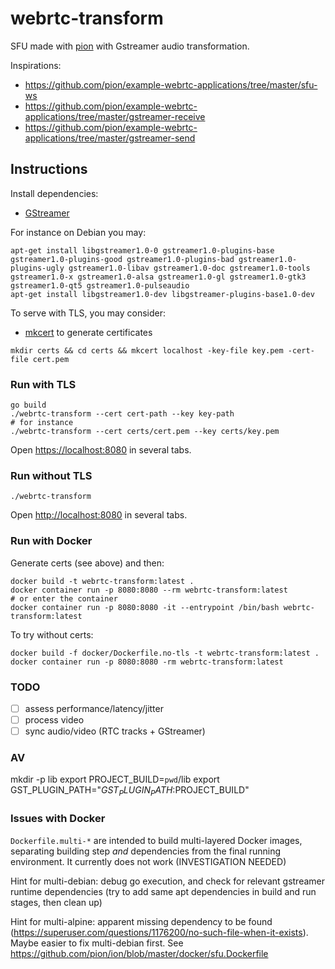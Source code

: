 # webrtc-transform

SFU made with [pion](https://github.com/pion/webrtc) with Gstreamer audio transformation.

Inspirations:

- https://github.com/pion/example-webrtc-applications/tree/master/sfu-ws
- https://github.com/pion/example-webrtc-applications/tree/master/gstreamer-receive
- https://github.com/pion/example-webrtc-applications/tree/master/gstreamer-send

## Instructions

Install dependencies:

- [GStreamer](https://gstreamer.freedesktop.org/documentation/index.html?gi-language=c)

For instance on Debian you may:

```
apt-get install libgstreamer1.0-0 gstreamer1.0-plugins-base gstreamer1.0-plugins-good gstreamer1.0-plugins-bad gstreamer1.0-plugins-ugly gstreamer1.0-libav gstreamer1.0-doc gstreamer1.0-tools gstreamer1.0-x gstreamer1.0-alsa gstreamer1.0-gl gstreamer1.0-gtk3 gstreamer1.0-qt5 gstreamer1.0-pulseaudio
apt-get install libgstreamer1.0-dev libgstreamer-plugins-base1.0-dev
```

To serve with TLS, you may consider:

- [mkcert](https://github.com/FiloSottile/mkcert) to generate certificates

```
mkdir certs && cd certs && mkcert localhost -key-file key.pem -cert-file cert.pem
```

### Run with TLS

```
go build
./webrtc-transform --cert cert-path --key key-path
# for instance
./webrtc-transform --cert certs/cert.pem --key certs/key.pem
```

Open [https://localhost:8080](https://localhost:8080) in several tabs.

### Run without TLS

```
./webrtc-transform
```

Open [http://localhost:8080](https//localhost:8080) in several tabs.

### Run with Docker

Generate certs (see above) and then:

```
docker build -t webrtc-transform:latest .
docker container run -p 8080:8080 --rm webrtc-transform:latest
# or enter the container
docker container run -p 8080:8080 -it --entrypoint /bin/bash webrtc-transform:latest
```

To try without certs:

```
docker build -f docker/Dockerfile.no-tls -t webrtc-transform:latest .
docker container run -p 8080:8080 -rm webrtc-transform:latest
```

### TODO

- [ ] assess performance/latency/jitter
- [ ] process video
- [ ] sync audio/video (RTC tracks + GStreamer)

### AV

mkdir -p lib
export PROJECT_BUILD=`pwd`/lib
export GST_PLUGIN_PATH="$GST_PLUGIN_PATH:$PROJECT_BUILD"

### Issues with Docker

`Dockerfile.multi-*` are intended to build multi-layered Docker images, separating building step _and_ dependencies from the final running environment. It currently does not work (INVESTIGATION NEEDED)

Hint for multi-debian: debug go execution, and check for relevant gstreamer runtime dependencies (try to add same apt dependencies in build and run stages, then clean up)

Hint for multi-alpine: apparent missing dependency to be found (https://superuser.com/questions/1176200/no-such-file-when-it-exists). Maybe easier to fix multi-debian first. See https://github.com/pion/ion/blob/master/docker/sfu.Dockerfile
